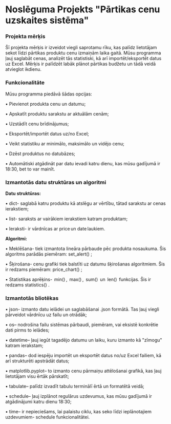 # Noslēguma Projekts "Pārtikas cenu uzskaites sistēma"

### Projekta mērķis ###

Šī projekta mērķis ir izveidot viegli saprotamu rīku, kas palīdz lietotājam sekot līdzi pārtikas produktu cenu izmaiņām laika gaitā. Mūsu programma ļauj saglabāt cenas, analizēt tās statistiski, kā arī importēt/eksportēt datus uz Excel. Mērķis ir palīdzēt labāk plānot pārtikas budžetu un tādā veidā atvieglot ikdienu.

### Funkcionalitāte ###

Mūsu programma piedāvā šādas opcijas:

•⁠  ⁠Pievienot produkta cenu un datumu;

•⁠  ⁠Apskatīt produktu sarakstu ar aktuālām cenām;

•⁠  ⁠Uzstādīt cenu brīdinājumus;

•⁠  ⁠Eksportēt/importēt datus uz/no Excel;

•⁠  ⁠Veikt statistiku ar minimālo, maksimālo un vidējo cenu;

•⁠  ⁠Dzēst produktus no datubāzes;

•⁠  ⁠Automātiski atgādināt par datu ievadi katru dienu, kas mūsu gadījumā ir 18:30, bet to var mainīt.



### Izmantotās datu struktūras un algoritmi ###

**Datu struktūras:**

•⁠  ⁠⁠dict⁠- saglabā katru produktu kā atslēgu ar vērtību, tātad sarakstu ar cenas ierakstiem;

•⁠  ⁠⁠list- saraksts ar vairākiem ierakstiem katram produktam;

•⁠  ⁠Ieraksti- ir vārdnīcas ar ⁠price ⁠un ⁠date ⁠laukiem.


**Algoritmi:**

•⁠  ⁠Meklēšana- tiek izmantota lineāra pārbaude pēc produkta nosaukuma. Šis algoritms parādās piemēram: set_alert() ;

•⁠  ⁠Šķirošana- cenu grafiki tiek balstīti uz datumu šķirošanas algoritmiem. Šis ir redzams piemēram: price_chart() ;

•⁠  ⁠Statistikas aprēķins- ⁠ min() ⁠, ⁠ max() ⁠, ⁠ sum() ⁠ un ⁠ len() ⁠ funkcijas. Šis ir redzams statistics() .



### Izmantotās bliotēkas ###

•⁠  ⁠json- izmanto datu ielādei un saglabāšanai .json formātā. Tas ļauj viegli pārveidot vārdnīcu uz failu un otrādāk;

•  os– nodrošina failu sistēmas pārbaudi, piemēram, vai eksistē konkrētie dati pirms to ielādes;

•  datetime– ļauj iegūt tagadējo datumu un laiku, kuru izmanto kā "zīmogu" katram ierakstam;

•  pandas– dod iespēju importēt un eksportēt datus no/uz Excel failiem, kā arī strukturēti apstrādāt datus;

•  matplotlib.pyplot– to izmanto cenu pārmaiņu attēlošanai grafikā, kas ļauj lietotājam visu ērtāk pārskatīt;

•  tabulate– palīdz izvadīt tabulu terminālī ērtā un formatētā veidā;

•  schedule– ļauj izplānot regulārus uzdevumus, kas mūsu gadījumā ir atgādinājumi katru dienu 18:30;

•  time– ir nepieciešams, lai palaistu ciklu, kas seko līdzi ieplānotajiem uzdevumiem- schedule funkcionalitātei.
